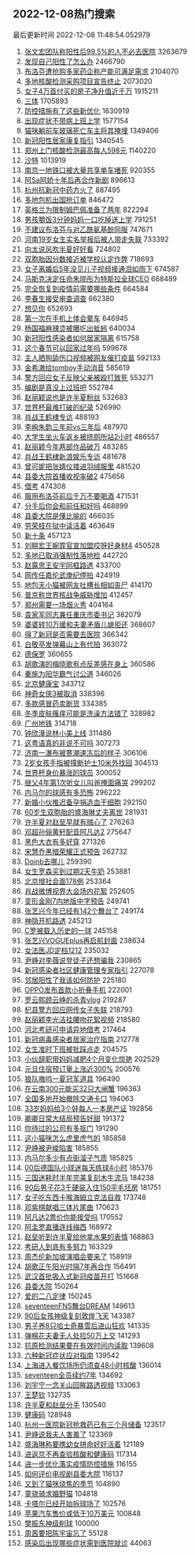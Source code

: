 ## 2022-12-08热门搜索 
最后更新时间 2022-12-08 11:48:54.052979 
1. [张文宏团队称阳性后99.5%的人不必去医院](https://s.weibo.com/weibo?q=%23%E5%BC%A0%E6%96%87%E5%AE%8F%E5%9B%A2%E9%98%9F%E7%A7%B0%E9%98%B3%E6%80%A7%E5%90%8E99.5%25%E7%9A%84%E4%BA%BA%E4%B8%8D%E5%BF%85%E5%8E%BB%E5%8C%BB%E9%99%A2%23&t=31&band_rank=34&Refer=top) 3263679
1. [发现自己阳性了怎么办](https://s.weibo.com/weibo?q=%23%E5%8F%91%E7%8E%B0%E8%87%AA%E5%B7%B1%E9%98%B3%E6%80%A7%E4%BA%86%E6%80%8E%E4%B9%88%E5%8A%9E%23&t=31&band_rank=35&Refer=top) 2466790
1. [布洛芬遭抢购多家药企称产能可满足需求](https://s.weibo.com/weibo?q=%23%E5%B8%83%E6%B4%9B%E8%8A%AC%E9%81%AD%E6%8A%A2%E8%B4%AD%E5%A4%9A%E5%AE%B6%E8%8D%AF%E4%BC%81%E7%A7%B0%E4%BA%A7%E8%83%BD%E5%8F%AF%E6%BB%A1%E8%B6%B3%E9%9C%80%E6%B1%82%23&t=31&band_rank=1&Refer=top) 2104070
1. [多地核酸检测采购项目宣告终止](https://s.weibo.com/weibo?q=%23%E5%A4%9A%E5%9C%B0%E6%A0%B8%E9%85%B8%E6%A3%80%E6%B5%8B%E9%87%87%E8%B4%AD%E9%A1%B9%E7%9B%AE%E5%AE%A3%E5%91%8A%E7%BB%88%E6%AD%A2%23&t=31&band_rank=13&Refer=top) 2073020
1. [女子4万首付买的房子净升值近千万](https://s.weibo.com/weibo?q=%23%E5%A5%B3%E5%AD%904%E4%B8%87%E9%A6%96%E4%BB%98%E4%B9%B0%E7%9A%84%E6%88%BF%E5%AD%90%E5%87%80%E5%8D%87%E5%80%BC%E8%BF%91%E5%8D%83%E4%B8%87%23&t=31&band_rank=34&Refer=top) 1915211
1. [三体](https://s.weibo.com/weibo?q=%E4%B8%89%E4%BD%93&t=31&band_rank=2&Refer=top) 1705893
1. [防控措施有了这些新优化](https://s.weibo.com/weibo?q=%23%E9%98%B2%E6%8E%A7%E6%8E%AA%E6%96%BD%E6%9C%89%E4%BA%86%E8%BF%99%E4%BA%9B%E6%96%B0%E4%BC%98%E5%8C%96%23&t=31&band_rank=3&Refer=top) 1630919
1. [出现症状不带病上班上学](https://s.weibo.com/weibo?q=%23%E5%87%BA%E7%8E%B0%E7%97%87%E7%8A%B6%E4%B8%8D%E5%B8%A6%E7%97%85%E4%B8%8A%E7%8F%AD%E4%B8%8A%E5%AD%A6%23&t=31&band_rank=4&Refer=top) 1577154
1. [猫咪躺前车玻璃死亡车主将其掩埋](https://s.weibo.com/weibo?q=%23%E7%8C%AB%E5%92%AA%E8%BA%BA%E5%89%8D%E8%BD%A6%E7%8E%BB%E7%92%83%E6%AD%BB%E4%BA%A1%E8%BD%A6%E4%B8%BB%E5%B0%86%E5%85%B6%E6%8E%A9%E5%9F%8B%23&t=31&band_rank=32&Refer=top) 1349406
1. [新冠阳性居家康复指引](https://s.weibo.com/weibo?q=%23%E6%96%B0%E5%86%A0%E9%98%B3%E6%80%A7%E5%B1%85%E5%AE%B6%E5%BA%B7%E5%A4%8D%E6%8C%87%E5%BC%95%23&t=31&band_rank=3&Refer=top) 1340545
1. [郑州上门核酸检测最高每人598元](https://s.weibo.com/weibo?q=%23%E9%83%91%E5%B7%9E%E4%B8%8A%E9%97%A8%E6%A0%B8%E9%85%B8%E6%A3%80%E6%B5%8B%E6%9C%80%E9%AB%98%E6%AF%8F%E4%BA%BA598%E5%85%83%23&t=31&band_rank=4&Refer=top) 1140220
1. [沙特](https://s.weibo.com/weibo?q=%23%E6%B2%99%E7%89%B9%23&t=31&band_rank=5&Refer=top) 1013919
1. [南京一地铁口被大量共享单车堵死](https://s.weibo.com/weibo?q=%23%E5%8D%97%E4%BA%AC%E4%B8%80%E5%9C%B0%E9%93%81%E5%8F%A3%E8%A2%AB%E5%A4%A7%E9%87%8F%E5%85%B1%E4%BA%AB%E5%8D%95%E8%BD%A6%E5%A0%B5%E6%AD%BB%23&t=31&band_rank=34&Refer=top) 920355
1. [阿Sa阿娇十年后再合作新剧](https://s.weibo.com/weibo?q=%23%E9%98%BFSa%E9%98%BF%E5%A8%87%E5%8D%81%E5%B9%B4%E5%90%8E%E5%86%8D%E5%90%88%E4%BD%9C%E6%96%B0%E5%89%A7%23&t=31&band_rank=35&Refer=top) 896613
1. [杭州抗新冠中药方火了](https://s.weibo.com/weibo?q=%23%E6%9D%AD%E5%B7%9E%E6%8A%97%E6%96%B0%E5%86%A0%E4%B8%AD%E8%8D%AF%E6%96%B9%E7%81%AB%E4%BA%86%23&t=31&band_rank=32&Refer=top) 887495
1. [多地包机出国抢订单](https://s.weibo.com/weibo?q=%23%E5%A4%9A%E5%9C%B0%E5%8C%85%E6%9C%BA%E5%87%BA%E5%9B%BD%E6%8A%A2%E8%AE%A2%E5%8D%95%23&t=31&band_rank=13&Refer=top) 846472
1. [英格兰为限制姆巴佩准备了两年](https://s.weibo.com/weibo?q=%23%E8%8B%B1%E6%A0%BC%E5%85%B0%E4%B8%BA%E9%99%90%E5%88%B6%E5%A7%86%E5%B7%B4%E4%BD%A9%E5%87%86%E5%A4%87%E4%BA%86%E4%B8%A4%E5%B9%B4%23&t=31&band_rank=42&Refer=top) 822294
1. [男孩嚼饭3分钟妈妈一口吃掉送上学](https://s.weibo.com/weibo?q=%23%E7%94%B7%E5%AD%A9%E5%9A%BC%E9%A5%AD3%E5%88%86%E9%92%9F%E5%A6%88%E5%A6%88%E4%B8%80%E5%8F%A3%E5%90%83%E6%8E%89%E9%80%81%E4%B8%8A%E5%AD%A6%23&t=31&band_rank=37&Refer=top) 791251
1. [不建议布洛芬与对乙酰氨基酚同服](https://s.weibo.com/weibo?q=%23%E4%B8%8D%E5%BB%BA%E8%AE%AE%E5%B8%83%E6%B4%9B%E8%8A%AC%E4%B8%8E%E5%AF%B9%E4%B9%99%E9%85%B0%E6%B0%A8%E5%9F%BA%E9%85%9A%E5%90%8C%E6%9C%8D%23&t=31&band_rank=18&Refer=top) 747671
1. [河南19岁女生实名举报后被人带走失联](https://s.weibo.com/weibo?q=%23%E6%B2%B3%E5%8D%9719%E5%B2%81%E5%A5%B3%E7%94%9F%E5%AE%9E%E5%90%8D%E4%B8%BE%E6%8A%A5%E5%90%8E%E8%A2%AB%E4%BA%BA%E5%B8%A6%E8%B5%B0%E5%A4%B1%E8%81%94%23&t=31&band_rank=38&Refer=top) 733392
1. [向太说风吹半夏好好看](https://s.weibo.com/weibo?q=%23%E5%90%91%E5%A4%AA%E8%AF%B4%E9%A3%8E%E5%90%B9%E5%8D%8A%E5%A4%8F%E5%A5%BD%E5%A5%BD%E7%9C%8B%23&t=31&band_rank=5&Refer=top) 724802
1. [双胞胎因分数接近被学校认定作弊](https://s.weibo.com/weibo?q=%23%E5%8F%8C%E8%83%9E%E8%83%8E%E5%9B%A0%E5%88%86%E6%95%B0%E6%8E%A5%E8%BF%91%E8%A2%AB%E5%AD%A6%E6%A0%A1%E8%AE%A4%E5%AE%9A%E4%BD%9C%E5%BC%8A%23&t=31&band_rank=31&Refer=top) 718693
1. [女子离婚后5年没见儿子视频接通泪如雨下](https://s.weibo.com/weibo?q=%23%E5%A5%B3%E5%AD%90%E7%A6%BB%E5%A9%9A%E5%90%8E5%E5%B9%B4%E6%B2%A1%E8%A7%81%E5%84%BF%E5%AD%90%E8%A7%86%E9%A2%91%E6%8E%A5%E9%80%9A%E6%B3%AA%E5%A6%82%E9%9B%A8%E4%B8%8B%23&t=31&band_rank=32&Refer=top) 674587
1. [马斯克决定任命朱晓彤为特斯拉全球CEO](https://s.weibo.com/weibo?q=%23%E9%A9%AC%E6%96%AF%E5%85%8B%E5%86%B3%E5%AE%9A%E4%BB%BB%E5%91%BD%E6%9C%B1%E6%99%93%E5%BD%A4%E4%B8%BA%E7%89%B9%E6%96%AF%E6%8B%89%E5%85%A8%E7%90%83CEO%23&t=31&band_rank=11&Refer=top) 668489
1. [完全恢复到疫情前需要哪些条件](https://s.weibo.com/weibo?q=%23%E5%AE%8C%E5%85%A8%E6%81%A2%E5%A4%8D%E5%88%B0%E7%96%AB%E6%83%85%E5%89%8D%E9%9C%80%E8%A6%81%E5%93%AA%E4%BA%9B%E6%9D%A1%E4%BB%B6%23&t=31&band_rank=6&Refer=top) 664584
1. [李春生接受审查调查](https://s.weibo.com/weibo?q=%23%E6%9D%8E%E6%98%A5%E7%94%9F%E6%8E%A5%E5%8F%97%E5%AE%A1%E6%9F%A5%E8%B0%83%E6%9F%A5%23&t=31&band_rank=20&Refer=top) 662380
1. [想见你](https://s.weibo.com/weibo?q=%E6%83%B3%E8%A7%81%E4%BD%A0&t=31&band_rank=10&Refer=top) 652693
1. [第一次在手机上体会晕车](https://s.weibo.com/weibo?q=%23%E7%AC%AC%E4%B8%80%E6%AC%A1%E5%9C%A8%E6%89%8B%E6%9C%BA%E4%B8%8A%E4%BD%93%E4%BC%9A%E6%99%95%E8%BD%A6%23&t=31&band_rank=8&Refer=top) 646945
1. [杨国福麻辣烫被曝吃出蚯蚓](https://s.weibo.com/weibo?q=%23%E6%9D%A8%E5%9B%BD%E7%A6%8F%E9%BA%BB%E8%BE%A3%E7%83%AB%E8%A2%AB%E6%9B%9D%E5%90%83%E5%87%BA%E8%9A%AF%E8%9A%93%23&t=31&band_rank=7&Refer=top) 640034
1. [新冠阳性感染者如何居家隔离](https://s.weibo.com/weibo?q=%23%E6%96%B0%E5%86%A0%E9%98%B3%E6%80%A7%E6%84%9F%E6%9F%93%E8%80%85%E5%A6%82%E4%BD%95%E5%B1%85%E5%AE%B6%E9%9A%94%E7%A6%BB%23&t=31&band_rank=8&Refer=top) 615758
1. [这个春节可以回家过年吗](https://s.weibo.com/weibo?q=%23%E8%BF%99%E4%B8%AA%E6%98%A5%E8%8A%82%E5%8F%AF%E4%BB%A5%E5%9B%9E%E5%AE%B6%E8%BF%87%E5%B9%B4%E5%90%97%23&t=31&band_rank=38&Refer=top) 599678
1. [主人晒狗舔伤口视频被网友催打疫苗](https://s.weibo.com/weibo?q=%23%E4%B8%BB%E4%BA%BA%E6%99%92%E7%8B%97%E8%88%94%E4%BC%A4%E5%8F%A3%E8%A7%86%E9%A2%91%E8%A2%AB%E7%BD%91%E5%8F%8B%E5%82%AC%E6%89%93%E7%96%AB%E8%8B%97%23&t=31&band_rank=9&Refer=top) 592133
1. [金希澈给tomboy手动消音](https://s.weibo.com/weibo?q=%23%E9%87%91%E5%B8%8C%E6%BE%88%E7%BB%99tomboy%E6%89%8B%E5%8A%A8%E6%B6%88%E9%9F%B3%23&t=31&band_rank=9&Refer=top) 585619
1. [警方回应女子反映父亲被殴打致死](https://s.weibo.com/weibo?q=%23%E8%AD%A6%E6%96%B9%E5%9B%9E%E5%BA%94%E5%A5%B3%E5%AD%90%E5%8F%8D%E6%98%A0%E7%88%B6%E4%BA%B2%E8%A2%AB%E6%AE%B4%E6%89%93%E8%87%B4%E6%AD%BB%23&t=31&band_rank=24&Refer=top) 553271
1. [编剧是真没上过班吧](https://s.weibo.com/weibo?q=%23%E7%BC%96%E5%89%A7%E6%98%AF%E7%9C%9F%E6%B2%A1%E4%B8%8A%E8%BF%87%E7%8F%AD%E5%90%A7%23&t=31&band_rank=9&Refer=top) 552784
1. [赵丽颖说也是许半夏粉丝](https://s.weibo.com/weibo?q=%23%E8%B5%B5%E4%B8%BD%E9%A2%96%E8%AF%B4%E4%B9%9F%E6%98%AF%E8%AE%B8%E5%8D%8A%E5%A4%8F%E7%B2%89%E4%B8%9D%23&t=31&band_rank=13&Refer=top) 532683
1. [世界杯最难打破的纪录](https://s.weibo.com/weibo?q=%23%E4%B8%96%E7%95%8C%E6%9D%AF%E6%9C%80%E9%9A%BE%E6%89%93%E7%A0%B4%E7%9A%84%E7%BA%AA%E5%BD%95%23&t=31&band_rank=17&Refer=top) 526990
1. [肖战王鹤棣专访](https://s.weibo.com/weibo?q=%23%E8%82%96%E6%88%98%E7%8E%8B%E9%B9%A4%E6%A3%A3%E4%B8%93%E8%AE%BF%23&t=31&band_rank=11&Refer=top) 488193
1. [李峋朱韵三年前vs三年后](https://s.weibo.com/weibo?q=%23%E6%9D%8E%E5%B3%8B%E6%9C%B1%E9%9F%B5%E4%B8%89%E5%B9%B4%E5%89%8Dvs%E4%B8%89%E5%B9%B4%E5%90%8E%23&t=31&band_rank=12&Refer=top) 487970
1. [大学生坐火车返乡被挤厕所站2小时](https://s.weibo.com/weibo?q=%23%E5%A4%A7%E5%AD%A6%E7%94%9F%E5%9D%90%E7%81%AB%E8%BD%A6%E8%BF%94%E4%B9%A1%E8%A2%AB%E6%8C%A4%E5%8E%95%E6%89%80%E7%AB%992%E5%B0%8F%E6%97%B6%23&t=31&band_rank=10&Refer=top) 486557
1. [赵丽颖今年两部作品破万](https://s.weibo.com/weibo?q=%23%E8%B5%B5%E4%B8%BD%E9%A2%96%E4%BB%8A%E5%B9%B4%E4%B8%A4%E9%83%A8%E4%BD%9C%E5%93%81%E7%A0%B4%E4%B8%87%23&t=31&band_rank=10&Refer=top) 483285
1. [肖战王鹤棣新浪娱乐专访](https://s.weibo.com/weibo?q=%23%E8%82%96%E6%88%98%E7%8E%8B%E9%B9%A4%E6%A3%A3%E6%96%B0%E6%B5%AA%E5%A8%B1%E4%B9%90%E4%B8%93%E8%AE%BF%23&t=31&band_rank=11&Refer=top) 481678
1. [曾可妮把张婧仪搂进羽绒服里](https://s.weibo.com/weibo?q=%23%E6%9B%BE%E5%8F%AF%E5%A6%AE%E6%8A%8A%E5%BC%A0%E5%A9%A7%E4%BB%AA%E6%90%82%E8%BF%9B%E7%BE%BD%E7%BB%92%E6%9C%8D%E9%87%8C%23&t=31&band_rank=11&Refer=top) 481520
1. [县委大院首播收视率破2](https://s.weibo.com/weibo?q=%23%E5%8E%BF%E5%A7%94%E5%A4%A7%E9%99%A2%E9%A6%96%E6%92%AD%E6%94%B6%E8%A7%86%E7%8E%87%E7%A0%B42%23&t=31&band_rank=12&Refer=top) 475656
1. [借考](https://s.weibo.com/weibo?q=%E5%80%9F%E8%80%83&t=31&band_rank=20&Refer=top) 474308
1. [服用布洛芬前后千万不要喝酒](https://s.weibo.com/weibo?q=%23%E6%9C%8D%E7%94%A8%E5%B8%83%E6%B4%9B%E8%8A%AC%E5%89%8D%E5%90%8E%E5%8D%83%E4%B8%87%E4%B8%8D%E8%A6%81%E5%96%9D%E9%85%92%23&t=31&band_rank=15&Refer=top) 471531
1. [分手后你会和前任和好吗](https://s.weibo.com/weibo?q=%23%E5%88%86%E6%89%8B%E5%90%8E%E4%BD%A0%E4%BC%9A%E5%92%8C%E5%89%8D%E4%BB%BB%E5%92%8C%E5%A5%BD%E5%90%97%23&t=31&band_rank=10&Refer=top) 468899
1. [县委大院是懂比喻的](https://s.weibo.com/weibo?q=%23%E5%8E%BF%E5%A7%94%E5%A4%A7%E9%99%A2%E6%98%AF%E6%87%82%E6%AF%94%E5%96%BB%E7%9A%84%23&t=31&band_rank=24&Refer=top) 466035
1. [劳荣枝在狱中读活着](https://s.weibo.com/weibo?q=%23%E5%8A%B3%E8%8D%A3%E6%9E%9D%E5%9C%A8%E7%8B%B1%E4%B8%AD%E8%AF%BB%E6%B4%BB%E7%9D%80%23&t=31&band_rank=12&Refer=top) 463649
1. [新十条](https://s.weibo.com/weibo?q=%23%E6%96%B0%E5%8D%81%E6%9D%A1%23&t=31&band_rank=13&Refer=top) 457123
1. [刘畊宏王婉霏官宣加盟哎呀好身材4](https://s.weibo.com/weibo?q=%23%E5%88%98%E7%95%8A%E5%AE%8F%E7%8E%8B%E5%A9%89%E9%9C%8F%E5%AE%98%E5%AE%A3%E5%8A%A0%E7%9B%9F%E5%93%8E%E5%91%80%E5%A5%BD%E8%BA%AB%E6%9D%904%23&t=31&band_rank=15&Refer=top) 450528
1. [多地已取消强制性落地检](https://s.weibo.com/weibo?q=%23%E5%A4%9A%E5%9C%B0%E5%B7%B2%E5%8F%96%E6%B6%88%E5%BC%BA%E5%88%B6%E6%80%A7%E8%90%BD%E5%9C%B0%E6%A3%80%23&t=31&band_rank=49&Refer=top) 442720
1. [赵露思王安宇同框路透](https://s.weibo.com/weibo?q=%23%E8%B5%B5%E9%9C%B2%E6%80%9D%E7%8E%8B%E5%AE%89%E5%AE%87%E5%90%8C%E6%A1%86%E8%B7%AF%E9%80%8F%23&t=31&band_rank=16&Refer=top) 433700
1. [网传任嘉伦武庚纪停拍](https://s.weibo.com/weibo?q=%23%E7%BD%91%E4%BC%A0%E4%BB%BB%E5%98%89%E4%BC%A6%E6%AD%A6%E5%BA%9A%E7%BA%AA%E5%81%9C%E6%8B%8D%23&t=31&band_rank=13&Refer=top) 424919
1. [地包天小猫被网友吐槽长相如丧尸](https://s.weibo.com/weibo?q=%23%E5%9C%B0%E5%8C%85%E5%A4%A9%E5%B0%8F%E7%8C%AB%E8%A2%AB%E7%BD%91%E5%8F%8B%E5%90%90%E6%A7%BD%E9%95%BF%E7%9B%B8%E5%A6%82%E4%B8%A7%E5%B0%B8%23&t=31&band_rank=18&Refer=top) 414170
1. [普京称世界核战争威胁增加](https://s.weibo.com/weibo?q=%23%E6%99%AE%E4%BA%AC%E7%A7%B0%E4%B8%96%E7%95%8C%E6%A0%B8%E6%88%98%E4%BA%89%E5%A8%81%E8%83%81%E5%A2%9E%E5%8A%A0%23&t=31&band_rank=16&Refer=top) 412457
1. [郑州需要一场烟火秀](https://s.weibo.com/weibo?q=%23%E9%83%91%E5%B7%9E%E9%9C%80%E8%A6%81%E4%B8%80%E5%9C%BA%E7%83%9F%E7%81%AB%E7%A7%80%23&t=31&band_rank=30&Refer=top) 404164
1. [袁家军同志兼任重庆市委书记](https://s.weibo.com/weibo?q=%E8%A2%81%E5%AE%B6%E5%86%9B%E5%90%8C%E5%BF%97%E5%85%BC%E4%BB%BB%E9%87%8D%E5%BA%86%E5%B8%82%E5%A7%94%E4%B9%A6%E8%AE%B0&t=31&band_rank=22&Refer=top) 382079
1. [婆婆转10万缓和夫妻矛盾儿媳拒还](https://s.weibo.com/weibo?q=%23%E5%A9%86%E5%A9%86%E8%BD%AC10%E4%B8%87%E7%BC%93%E5%92%8C%E5%A4%AB%E5%A6%BB%E7%9F%9B%E7%9B%BE%E5%84%BF%E5%AA%B3%E6%8B%92%E8%BF%98%23&t=31&band_rank=13&Refer=top) 368607
1. [得了新冠是否需要去医院](https://s.weibo.com/weibo?q=%23%E5%BE%97%E4%BA%86%E6%96%B0%E5%86%A0%E6%98%AF%E5%90%A6%E9%9C%80%E8%A6%81%E5%8E%BB%E5%8C%BB%E9%99%A2%23&t=31&band_rank=19&Refer=top) 366342
1. [白敬亭发弹幕山上有代拍](https://s.weibo.com/weibo?q=%23%E7%99%BD%E6%95%AC%E4%BA%AD%E5%8F%91%E5%BC%B9%E5%B9%95%E5%B1%B1%E4%B8%8A%E6%9C%89%E4%BB%A3%E6%8B%8D%23&t=31&band_rank=14&Refer=top) 363072
1. [德保罗](https://s.weibo.com/weibo?q=%E5%BE%B7%E4%BF%9D%E7%BD%97&t=31&band_rank=35&Refer=top) 360655
1. [胡歌演的梅晓歌有点反差感在身上](https://s.weibo.com/weibo?q=%23%E8%83%A1%E6%AD%8C%E6%BC%94%E7%9A%84%E6%A2%85%E6%99%93%E6%AD%8C%E6%9C%89%E7%82%B9%E5%8F%8D%E5%B7%AE%E6%84%9F%E5%9C%A8%E8%BA%AB%E4%B8%8A%23&t=31&band_rank=23&Refer=top) 360586
1. [秦施为阳华霸气讨公道](https://s.weibo.com/weibo?q=%23%E7%A7%A6%E6%96%BD%E4%B8%BA%E9%98%B3%E5%8D%8E%E9%9C%B8%E6%B0%94%E8%AE%A8%E5%85%AC%E9%81%93%23&t=31&band_rank=28&Refer=top) 346026
1. [北京健康宝](https://s.weibo.com/weibo?q=%E5%8C%97%E4%BA%AC%E5%81%A5%E5%BA%B7%E5%AE%9D&t=31&band_rank=15&Refer=top) 343712
1. [神奇女侠3被取消](https://s.weibo.com/weibo?q=%23%E7%A5%9E%E5%A5%87%E5%A5%B3%E4%BE%A03%E8%A2%AB%E5%8F%96%E6%B6%88%23&t=31&band_rank=21&Refer=top) 338396
1. [多款感冒药卖断货](https://s.weibo.com/weibo?q=%23%E5%A4%9A%E6%AC%BE%E6%84%9F%E5%86%92%E8%8D%AF%E5%8D%96%E6%96%AD%E8%B4%A7%23&t=31&band_rank=31&Refer=top) 334385
1. [冬季皮肤瘙痒可能是洗澡方法错了](https://s.weibo.com/weibo?q=%23%E5%86%AC%E5%AD%A3%E7%9A%AE%E8%82%A4%E7%98%99%E7%97%92%E5%8F%AF%E8%83%BD%E6%98%AF%E6%B4%97%E6%BE%A1%E6%96%B9%E6%B3%95%E9%94%99%E4%BA%86%23&t=31&band_rank=26&Refer=top) 328982
1. [广州地铁](https://s.weibo.com/weibo?q=%23%E5%B9%BF%E5%B7%9E%E5%9C%B0%E9%93%81%23&t=31&band_rank=16&Refer=top) 314718
1. [钟欣潼说林小美上线](https://s.weibo.com/weibo?q=%23%E9%92%9F%E6%AC%A3%E6%BD%BC%E8%AF%B4%E6%9E%97%E5%B0%8F%E7%BE%8E%E4%B8%8A%E7%BA%BF%23&t=31&band_rank=21&Refer=top) 311486
1. [这粤语真的非说不可吗](https://s.weibo.com/weibo?q=%23%E8%BF%99%E7%B2%A4%E8%AF%AD%E7%9C%9F%E7%9A%84%E9%9D%9E%E8%AF%B4%E4%B8%8D%E5%8F%AF%E5%90%97%23&t=31&band_rank=50&Refer=top) 307273
1. [济南一瀑布被寒潮速冻后的样子](https://s.weibo.com/weibo?q=%23%E6%B5%8E%E5%8D%97%E4%B8%80%E7%80%91%E5%B8%83%E8%A2%AB%E5%AF%92%E6%BD%AE%E9%80%9F%E5%86%BB%E5%90%8E%E7%9A%84%E6%A0%B7%E5%AD%90%23&t=31&band_rank=49&Refer=top) 306106
1. [2岁女孩手指被撞断护士10米外找回](https://s.weibo.com/weibo?q=%232%E5%B2%81%E5%A5%B3%E5%AD%A9%E6%89%8B%E6%8C%87%E8%A2%AB%E6%92%9E%E6%96%AD%E6%8A%A4%E5%A3%AB10%E7%B1%B3%E5%A4%96%E6%89%BE%E5%9B%9E%23&t=31&band_rank=35&Refer=top) 304513
1. [世界杯身价暴涨的球员](https://s.weibo.com/weibo?q=%23%E4%B8%96%E7%95%8C%E6%9D%AF%E8%BA%AB%E4%BB%B7%E6%9A%B4%E6%B6%A8%E7%9A%84%E7%90%83%E5%91%98%23&t=31&band_rank=31&Refer=top) 300052
1. [继父4年第1次听女儿叫爸掩面痛哭](https://s.weibo.com/weibo?q=%23%E7%BB%A7%E7%88%B64%E5%B9%B4%E7%AC%AC1%E6%AC%A1%E5%90%AC%E5%A5%B3%E5%84%BF%E5%8F%AB%E7%88%B8%E6%8E%A9%E9%9D%A2%E7%97%9B%E5%93%AD%23&t=31&band_rank=17&Refer=top) 299202
1. [内马尔的球感有多恐怖](https://s.weibo.com/weibo?q=%23%E5%86%85%E9%A9%AC%E5%B0%94%E7%9A%84%E7%90%83%E6%84%9F%E6%9C%89%E5%A4%9A%E6%81%90%E6%80%96%23&t=31&band_rank=37&Refer=top) 296222
1. [新婚小伙推迟备孕捐造血干细胞](https://s.weibo.com/weibo?q=%23%E6%96%B0%E5%A9%9A%E5%B0%8F%E4%BC%99%E6%8E%A8%E8%BF%9F%E5%A4%87%E5%AD%95%E6%8D%90%E9%80%A0%E8%A1%80%E5%B9%B2%E7%BB%86%E8%83%9E%23&t=31&band_rank=49&Refer=top) 292150
1. [60岁生双胞胎的盛海琳丈夫离世](https://s.weibo.com/weibo?q=%2360%E5%B2%81%E7%94%9F%E5%8F%8C%E8%83%9E%E8%83%8E%E7%9A%84%E7%9B%9B%E6%B5%B7%E7%90%B3%E4%B8%88%E5%A4%AB%E7%A6%BB%E4%B8%96%23&t=31&band_rank=19&Refer=top) 281931
1. [许半夏对赵垒早就有贼心了](https://s.weibo.com/weibo?q=%23%E8%AE%B8%E5%8D%8A%E5%A4%8F%E5%AF%B9%E8%B5%B5%E5%9E%92%E6%97%A9%E5%B0%B1%E6%9C%89%E8%B4%BC%E5%BF%83%E4%BA%86%23&t=31&band_rank=34&Refer=top) 276263
1. [邓超孙俪黄轩配音阿凡达2](https://s.weibo.com/weibo?q=%23%E9%82%93%E8%B6%85%E5%AD%99%E4%BF%AA%E9%BB%84%E8%BD%A9%E9%85%8D%E9%9F%B3%E9%98%BF%E5%87%A1%E8%BE%BE2%23&t=31&band_rank=34&Refer=top) 275647
1. [黑色大衣有多好穿](https://s.weibo.com/weibo?q=%23%E9%BB%91%E8%89%B2%E5%A4%A7%E8%A1%A3%E6%9C%89%E5%A4%9A%E5%A5%BD%E7%A9%BF%23&t=31&band_rank=23&Refer=top) 271326
1. [宋慧乔黑暗荣耀正式预告](https://s.weibo.com/weibo?q=%23%E5%AE%8B%E6%85%A7%E4%B9%94%E9%BB%91%E6%9A%97%E8%8D%A3%E8%80%80%E6%AD%A3%E5%BC%8F%E9%A2%84%E5%91%8A%23&t=31&band_rank=35&Refer=top) 262732
1. [Doinb去哪儿](https://s.weibo.com/weibo?q=%23Doinb%E5%8E%BB%E5%93%AA%E5%84%BF%23&t=31&band_rank=33&Refer=top) 259390
1. [女生罗森买到过期2天牛奶](https://s.weibo.com/weibo?q=%23%E5%A5%B3%E7%94%9F%E7%BD%97%E6%A3%AE%E4%B9%B0%E5%88%B0%E8%BF%87%E6%9C%9F2%E5%A4%A9%E7%89%9B%E5%A5%B6%23&t=31&band_rank=46&Refer=top) 253881
1. [北京增社会面178例](https://s.weibo.com/weibo?q=%23%E5%8C%97%E4%BA%AC%E5%A2%9E%E7%A4%BE%E4%BC%9A%E9%9D%A2178%E4%BE%8B%23&t=31&band_rank=24&Refer=top) 253364
1. [肖战微博视界大会场内花絮](https://s.weibo.com/weibo?q=%23%E8%82%96%E6%88%98%E5%BE%AE%E5%8D%9A%E8%A7%86%E7%95%8C%E5%A4%A7%E4%BC%9A%E5%9C%BA%E5%86%85%E8%8A%B1%E7%B5%AE%23&t=31&band_rank=48&Refer=top) 252605
1. [变形金刚7内地版中字预告](https://s.weibo.com/weibo?q=%23%E5%8F%98%E5%BD%A2%E9%87%91%E5%88%9A7%E5%86%85%E5%9C%B0%E7%89%88%E4%B8%AD%E5%AD%97%E9%A2%84%E5%91%8A%23&t=31&band_rank=41&Refer=top) 249741
1. [张艺兴今年已经有142个舞台了](https://s.weibo.com/weibo?q=%23%E5%BC%A0%E8%89%BA%E5%85%B4%E4%BB%8A%E5%B9%B4%E5%B7%B2%E7%BB%8F%E6%9C%89142%E4%B8%AA%E8%88%9E%E5%8F%B0%E4%BA%86%23&t=31&band_rank=27&Refer=top) 249174
1. [神隐开机路透](https://s.weibo.com/weibo?q=%23%E7%A5%9E%E9%9A%90%E5%BC%80%E6%9C%BA%E8%B7%AF%E9%80%8F%23&t=31&band_rank=35&Refer=top) 245213
1. [C罗被载入历史的一球](https://s.weibo.com/weibo?q=%23C%E7%BD%97%E8%A2%AB%E8%BD%BD%E5%85%A5%E5%8E%86%E5%8F%B2%E7%9A%84%E4%B8%80%E7%90%83%23&t=31&band_rank=20&Refer=top) 245158
1. [张艺兴VOGUEplus再启航封面](https://s.weibo.com/weibo?q=%23%E5%BC%A0%E8%89%BA%E5%85%B4VOGUEplus%E5%86%8D%E5%90%AF%E8%88%AA%E5%B0%81%E9%9D%A2%23&t=31&band_rank=33&Refer=top) 238634
1. [女法医JD定档1212](https://s.weibo.com/weibo?q=%23%E5%A5%B3%E6%B3%95%E5%8C%BBJD%E5%AE%9A%E6%A1%A31212%23&t=31&band_rank=32&Refer=top) 235032
1. [尹峥对李薇说登徒子还想骗我](https://s.weibo.com/weibo?q=%23%E5%B0%B9%E5%B3%A5%E5%AF%B9%E6%9D%8E%E8%96%87%E8%AF%B4%E7%99%BB%E5%BE%92%E5%AD%90%E8%BF%98%E6%83%B3%E9%AA%97%E6%88%91%23&t=31&band_rank=31&Refer=top) 230865
1. [新冠感染者社区健康管理专家指引](https://s.weibo.com/weibo?q=%23%E6%96%B0%E5%86%A0%E6%84%9F%E6%9F%93%E8%80%85%E7%A4%BE%E5%8C%BA%E5%81%A5%E5%BA%B7%E7%AE%A1%E7%90%86%E4%B8%93%E5%AE%B6%E6%8C%87%E5%BC%95%23&t=31&band_rank=32&Refer=top) 227078
1. [邻居阳性了我该如何防护](https://s.weibo.com/weibo?q=%23%E9%82%BB%E5%B1%85%E9%98%B3%E6%80%A7%E4%BA%86%E6%88%91%E8%AF%A5%E5%A6%82%E4%BD%95%E9%98%B2%E6%8A%A4%23&t=31&band_rank=42&Refer=top) 225180
1. [OPPO发布首款小折叠手机](https://s.weibo.com/weibo?q=%23OPPO%E5%8F%91%E5%B8%83%E9%A6%96%E6%AC%BE%E5%B0%8F%E6%8A%98%E5%8F%A0%E6%89%8B%E6%9C%BA%23&t=31&band_rank=49&Refer=top) 222001
1. [罗云熙顾云峥的杀青vlog](https://s.weibo.com/weibo?q=%23%E7%BD%97%E4%BA%91%E7%86%99%E9%A1%BE%E4%BA%91%E5%B3%A5%E7%9A%84%E6%9D%80%E9%9D%92vlog%23&t=31&band_rank=42&Refer=top) 219287
1. [杞县警方回应网传女子失联](https://s.weibo.com/weibo?q=%23%E6%9D%9E%E5%8E%BF%E8%AD%A6%E6%96%B9%E5%9B%9E%E5%BA%94%E7%BD%91%E4%BC%A0%E5%A5%B3%E5%AD%90%E5%A4%B1%E8%81%94%23&t=31&band_rank=45&Refer=top) 218793
1. [赵丽颖李光洁挂腰吻花絮视频](https://s.weibo.com/weibo?q=%23%E8%B5%B5%E4%B8%BD%E9%A2%96%E6%9D%8E%E5%85%89%E6%B4%81%E6%8C%82%E8%85%B0%E5%90%BB%E8%8A%B1%E7%B5%AE%E8%A7%86%E9%A2%91%23&t=31&band_rank=21&Refer=top) 218580
1. [河北考研可申请异地借考](https://s.weibo.com/weibo?q=%23%E6%B2%B3%E5%8C%97%E8%80%83%E7%A0%94%E5%8F%AF%E7%94%B3%E8%AF%B7%E5%BC%82%E5%9C%B0%E5%80%9F%E8%80%83%23&t=31&band_rank=47&Refer=top) 217464
1. [新冠病毒感染者居家治疗指南](https://s.weibo.com/weibo?q=%23%E6%96%B0%E5%86%A0%E7%97%85%E6%AF%92%E6%84%9F%E6%9F%93%E8%80%85%E5%B1%85%E5%AE%B6%E6%B2%BB%E7%96%97%E6%8C%87%E5%8D%97%23&t=31&band_rank=47&Refer=top) 212778
1. [女生准时下班被批踩点走](https://s.weibo.com/weibo?q=%23%E5%A5%B3%E7%94%9F%E5%87%86%E6%97%B6%E4%B8%8B%E7%8F%AD%E8%A2%AB%E6%89%B9%E8%B8%A9%E7%82%B9%E8%B5%B0%23&t=31&band_rank=39&Refer=top) 204575
1. [小伙辞职带妈妈减肥4个月变化惊艳](https://s.weibo.com/weibo?q=%23%E5%B0%8F%E4%BC%99%E8%BE%9E%E8%81%8C%E5%B8%A6%E5%A6%88%E5%A6%88%E5%87%8F%E8%82%A54%E4%B8%AA%E6%9C%88%E5%8F%98%E5%8C%96%E6%83%8A%E8%89%B3%23&t=31&band_rank=22&Refer=top) 202529
1. [元旦住宿预订量上涨近300%](https://s.weibo.com/weibo?q=%23%E5%85%83%E6%97%A6%E4%BD%8F%E5%AE%BF%E9%A2%84%E8%AE%A2%E9%87%8F%E4%B8%8A%E6%B6%A8%E8%BF%91300%25%23&t=31&band_rank=33&Refer=top) 200576
1. [狼队嗷呜一夏冠军道具](https://s.weibo.com/weibo?q=%23%E7%8B%BC%E9%98%9F%E5%97%B7%E5%91%9C%E4%B8%80%E5%A4%8F%E5%86%A0%E5%86%9B%E9%81%93%E5%85%B7%23&t=31&band_rank=47&Refer=top) 196490
1. [在云南300元能买32只大闸蟹](https://s.weibo.com/weibo?q=%23%E5%9C%A8%E4%BA%91%E5%8D%97300%E5%85%83%E8%83%BD%E4%B9%B032%E5%8F%AA%E5%A4%A7%E9%97%B8%E8%9F%B9%23&t=31&band_rank=48&Refer=top) 196363
1. [全国多地开始撤除交通卡口](https://s.weibo.com/weibo?q=%23%E5%85%A8%E5%9B%BD%E5%A4%9A%E5%9C%B0%E5%BC%80%E5%A7%8B%E6%92%A4%E9%99%A4%E4%BA%A4%E9%80%9A%E5%8D%A1%E5%8F%A3%23&t=31&band_rank=32&Refer=top) 194063
1. [33岁妈妈给3个娃每人一本房产证](https://s.weibo.com/weibo?q=%2333%E5%B2%81%E5%A6%88%E5%A6%88%E7%BB%993%E4%B8%AA%E5%A8%83%E6%AF%8F%E4%BA%BA%E4%B8%80%E6%9C%AC%E6%88%BF%E4%BA%A7%E8%AF%81%23&t=31&band_rank=23&Refer=top) 192856
1. [卿卿日常大结局预告好甜](https://s.weibo.com/weibo?q=%23%E5%8D%BF%E5%8D%BF%E6%97%A5%E5%B8%B8%E5%A4%A7%E7%BB%93%E5%B1%80%E9%A2%84%E5%91%8A%E5%A5%BD%E7%94%9C%23&t=31&band_rank=24&Refer=top) 191372
1. [你待过的公司有多抠门](https://s.weibo.com/weibo?q=%23%E4%BD%A0%E5%BE%85%E8%BF%87%E7%9A%84%E5%85%AC%E5%8F%B8%E6%9C%89%E5%A4%9A%E6%8A%A0%E9%97%A8%23&t=31&band_rank=34&Refer=top) 191290
1. [这小猫咪怎么虎里虎气的](https://s.weibo.com/weibo?q=%23%E8%BF%99%E5%B0%8F%E7%8C%AB%E5%92%AA%E6%80%8E%E4%B9%88%E8%99%8E%E9%87%8C%E8%99%8E%E6%B0%94%E7%9A%84%23&t=31&band_rank=25&Refer=top) 185858
1. [尹峥被尹峻陷害](https://s.weibo.com/weibo?q=%E5%B0%B9%E5%B3%A5%E8%A2%AB%E5%B0%B9%E5%B3%BB%E9%99%B7%E5%AE%B3&t=31&band_rank=26&Refer=top) 185855
1. [内马尔多少有点街溜子气质](https://s.weibo.com/weibo?q=%23%E5%86%85%E9%A9%AC%E5%B0%94%E5%A4%9A%E5%B0%91%E6%9C%89%E7%82%B9%E8%A1%97%E6%BA%9C%E5%AD%90%E6%B0%94%E8%B4%A8%23&t=31&band_rank=27&Refer=top) 185825
1. [00后德国队小球迷每天练球4小时](https://s.weibo.com/weibo?q=%2300%E5%90%8E%E5%BE%B7%E5%9B%BD%E9%98%9F%E5%B0%8F%E7%90%83%E8%BF%B7%E6%AF%8F%E5%A4%A9%E7%BB%83%E7%90%834%E5%B0%8F%E6%97%B6%23&t=31&band_rank=43&Refer=top) 185376
1. [三国迷耗时半年完美复刻木牛流马](https://s.weibo.com/weibo?q=%23%E4%B8%89%E5%9B%BD%E8%BF%B7%E8%80%97%E6%97%B6%E5%8D%8A%E5%B9%B4%E5%AE%8C%E7%BE%8E%E5%A4%8D%E5%88%BB%E6%9C%A8%E7%89%9B%E6%B5%81%E9%A9%AC%23&t=31&band_rank=36&Refer=top) 184238
1. [90后男子花3千硬装入住150平毛坯房](https://s.weibo.com/weibo?q=%2390%E5%90%8E%E7%94%B7%E5%AD%90%E8%8A%B13%E5%8D%83%E7%A1%AC%E8%A3%85%E5%85%A5%E4%BD%8F150%E5%B9%B3%E6%AF%9B%E5%9D%AF%E6%88%BF%23&t=31&band_rank=28&Refer=top) 181751
1. [女子吃东西卡喉海姆立克法自救](https://s.weibo.com/weibo?q=%23%E5%A5%B3%E5%AD%90%E5%90%83%E4%B8%9C%E8%A5%BF%E5%8D%A1%E5%96%89%E6%B5%B7%E5%A7%86%E7%AB%8B%E5%85%8B%E6%B3%95%E8%87%AA%E6%95%91%23&t=31&band_rank=49&Refer=top) 173748
1. [邓紫棋献唱三体片尾曲](https://s.weibo.com/weibo?q=%23%E9%82%93%E7%B4%AB%E6%A3%8B%E7%8C%AE%E5%94%B1%E4%B8%89%E4%BD%93%E7%89%87%E5%B0%BE%E6%9B%B2%23&t=31&band_rank=41&Refer=top) 170623
1. [阿凡达2票价你能接受吗](https://s.weibo.com/weibo?q=%23%E9%98%BF%E5%87%A1%E8%BE%BE2%E7%A5%A8%E4%BB%B7%E4%BD%A0%E8%83%BD%E6%8E%A5%E5%8F%97%E5%90%97%23&t=31&band_rank=29&Refer=top) 170552
1. [阿圭罗直播连线梅西](https://s.weibo.com/weibo?q=%23%E9%98%BF%E5%9C%AD%E7%BD%97%E7%9B%B4%E6%92%AD%E8%BF%9E%E7%BA%BF%E6%A2%85%E8%A5%BF%23&t=31&band_rank=47&Refer=top) 168972
1. [赵垒听到许半夏给他拿水果的表情](https://s.weibo.com/weibo?q=%23%E8%B5%B5%E5%9E%92%E5%90%AC%E5%88%B0%E8%AE%B8%E5%8D%8A%E5%A4%8F%E7%BB%99%E4%BB%96%E6%8B%BF%E6%B0%B4%E6%9E%9C%E7%9A%84%E8%A1%A8%E6%83%85%23&t=31&band_rank=41&Refer=top) 168863
1. [考研人到底有多努力](https://s.weibo.com/weibo?q=%23%E8%80%83%E7%A0%94%E4%BA%BA%E5%88%B0%E5%BA%95%E6%9C%89%E5%A4%9A%E5%8A%AA%E5%8A%9B%23&t=31&band_rank=30&Refer=top) 163329
1. [周杰伦新加坡演唱会要来了](https://s.weibo.com/weibo?q=%23%E5%91%A8%E6%9D%B0%E4%BC%A6%E6%96%B0%E5%8A%A0%E5%9D%A1%E6%BC%94%E5%94%B1%E4%BC%9A%E8%A6%81%E6%9D%A5%E4%BA%86%23&t=31&band_rank=43&Refer=top) 158919
1. [胡歌正午阳光时隔7年再合作](https://s.weibo.com/weibo?q=%23%E8%83%A1%E6%AD%8C%E6%AD%A3%E5%8D%88%E9%98%B3%E5%85%89%E6%97%B6%E9%9A%947%E5%B9%B4%E5%86%8D%E5%90%88%E4%BD%9C%23&t=31&band_rank=34&Refer=top) 156491
1. [武汉首批吸入式新冠疫苗开打](https://s.weibo.com/weibo?q=%23%E6%AD%A6%E6%B1%89%E9%A6%96%E6%89%B9%E5%90%B8%E5%85%A5%E5%BC%8F%E6%96%B0%E5%86%A0%E7%96%AB%E8%8B%97%E5%BC%80%E6%89%93%23&t=31&band_rank=35&Refer=top) 151668
1. [县委大院](https://s.weibo.com/weibo?q=%E5%8E%BF%E5%A7%94%E5%A4%A7%E9%99%A2&t=31&band_rank=36&Refer=top) 150264
1. [爱的二八定律](https://s.weibo.com/weibo?q=%E7%88%B1%E7%9A%84%E4%BA%8C%E5%85%AB%E5%AE%9A%E5%BE%8B&t=31&band_rank=37&Refer=top) 150245
1. [seventeenFNS舞台DREAM](https://s.weibo.com/weibo?q=%23seventeenFNS%E8%88%9E%E5%8F%B0DREAM%23&t=31&band_rank=21&Refer=top) 149613
1. [90后女孩神级复刻敦煌飞天](https://s.weibo.com/weibo?q=%2390%E5%90%8E%E5%A5%B3%E5%AD%A9%E7%A5%9E%E7%BA%A7%E5%A4%8D%E5%88%BB%E6%95%A6%E7%85%8C%E9%A3%9E%E5%A4%A9%23&t=31&band_rank=50&Refer=top) 143387
1. [男子养8只哈士奇暴雪后进山狂欢](https://s.weibo.com/weibo?q=%23%E7%94%B7%E5%AD%90%E5%85%BB8%E5%8F%AA%E5%93%88%E5%A3%AB%E5%A5%87%E6%9A%B4%E9%9B%AA%E5%90%8E%E8%BF%9B%E5%B1%B1%E7%8B%82%E6%AC%A2%23&t=31&band_rank=39&Refer=top) 141335
1. [弹棉花夫妻无人处捡50万上交](https://s.weibo.com/weibo?q=%23%E5%BC%B9%E6%A3%89%E8%8A%B1%E5%A4%AB%E5%A6%BB%E6%97%A0%E4%BA%BA%E5%A4%84%E6%8D%A150%E4%B8%87%E4%B8%8A%E4%BA%A4%23&t=31&band_rank=48&Refer=top) 141293
1. [抗原检测结果要在有效时间内读取](https://s.weibo.com/weibo?q=%23%E6%8A%97%E5%8E%9F%E6%A3%80%E6%B5%8B%E7%BB%93%E6%9E%9C%E8%A6%81%E5%9C%A8%E6%9C%89%E6%95%88%E6%97%B6%E9%97%B4%E5%86%85%E8%AF%BB%E5%8F%96%23&t=31&band_rank=49&Refer=top) 139608
1. [六种新冠症状应对指南](https://s.weibo.com/weibo?q=%23%E5%85%AD%E7%A7%8D%E6%96%B0%E5%86%A0%E7%97%87%E7%8A%B6%E5%BA%94%E5%AF%B9%E6%8C%87%E5%8D%97%23&t=31&band_rank=50&Refer=top) 139542
1. [上海进入餐饮场所仍须查48小时核酸](https://s.weibo.com/weibo?q=%23%E4%B8%8A%E6%B5%B7%E8%BF%9B%E5%85%A5%E9%A4%90%E9%A5%AE%E5%9C%BA%E6%89%80%E4%BB%8D%E9%A1%BB%E6%9F%A548%E5%B0%8F%E6%97%B6%E6%A0%B8%E9%85%B8%23&t=31&band_rank=40&Refer=top) 136014
1. [seventeen全员续约7年](https://s.weibo.com/weibo?q=%23seventeen%E5%85%A8%E5%91%98%E7%BB%AD%E7%BA%A67%E5%B9%B4%23&t=31&band_rank=41&Refer=top) 134692
1. [刘宇宁一念关山回眸路透视频](https://s.weibo.com/weibo?q=%23%E5%88%98%E5%AE%87%E5%AE%81%E4%B8%80%E5%BF%B5%E5%85%B3%E5%B1%B1%E5%9B%9E%E7%9C%B8%E8%B7%AF%E9%80%8F%E8%A7%86%E9%A2%91%23&t=31&band_rank=48&Refer=top) 133063
1. [王楚钦](https://s.weibo.com/weibo?q=%E7%8E%8B%E6%A5%9A%E9%92%A6&t=31&band_rank=35&Refer=top) 132735
1. [许半夏和赵垒分手](https://s.weibo.com/weibo?q=%23%E8%AE%B8%E5%8D%8A%E5%A4%8F%E5%92%8C%E8%B5%B5%E5%9E%92%E5%88%86%E6%89%8B%23&t=31&band_rank=42&Refer=top) 130540
1. [健康码](https://s.weibo.com/weibo?q=%23%E5%81%A5%E5%BA%B7%E7%A0%81%23&t=31&band_rank=43&Refer=top) 128948
1. [杭州一医院新冠抢救药已有三个月储备](https://s.weibo.com/weibo?q=%23%E6%9D%AD%E5%B7%9E%E4%B8%80%E5%8C%BB%E9%99%A2%E6%96%B0%E5%86%A0%E6%8A%A2%E6%95%91%E8%8D%AF%E5%B7%B2%E6%9C%89%E4%B8%89%E4%B8%AA%E6%9C%88%E5%82%A8%E5%A4%87%23&t=31&band_rank=44&Refer=top) 123517
1. [尹峥说我夫人害羞了](https://s.weibo.com/weibo?q=%23%E5%B0%B9%E5%B3%A5%E8%AF%B4%E6%88%91%E5%A4%AB%E4%BA%BA%E5%AE%B3%E7%BE%9E%E4%BA%86%23&t=31&band_rank=45&Refer=top) 123369
1. [盛海琳称要携幼女拼命好好活着](https://s.weibo.com/weibo?q=%23%E7%9B%9B%E6%B5%B7%E7%90%B3%E7%A7%B0%E8%A6%81%E6%90%BA%E5%B9%BC%E5%A5%B3%E6%8B%BC%E5%91%BD%E5%A5%BD%E5%A5%BD%E6%B4%BB%E7%9D%80%23&t=31&band_rank=41&Refer=top) 121189
1. [进返京不再查验核酸和健康码](https://s.weibo.com/weibo?q=%23%E8%BF%9B%E8%BF%94%E4%BA%AC%E4%B8%8D%E5%86%8D%E6%9F%A5%E9%AA%8C%E6%A0%B8%E9%85%B8%E5%92%8C%E5%81%A5%E5%BA%B7%E7%A0%81%23&t=31&band_rank=47&Refer=top) 117314
1. [进一步优化落实疫情防控措施](https://s.weibo.com/weibo?q=%23%E8%BF%9B%E4%B8%80%E6%AD%A5%E4%BC%98%E5%8C%96%E8%90%BD%E5%AE%9E%E7%96%AB%E6%83%85%E9%98%B2%E6%8E%A7%E6%8E%AA%E6%96%BD%23&t=31&band_rank=48&Refer=top) 116155
1. [如何评价电视剧县委大院](https://s.weibo.com/weibo?q=%23%E5%A6%82%E4%BD%95%E8%AF%84%E4%BB%B7%E7%94%B5%E8%A7%86%E5%89%A7%E5%8E%BF%E5%A7%94%E5%A4%A7%E9%99%A2%23&t=31&band_rank=49&Refer=top) 116137
1. [又到了猫咪烧焦的季节](https://s.weibo.com/weibo?q=%23%E5%8F%88%E5%88%B0%E4%BA%86%E7%8C%AB%E5%92%AA%E7%83%A7%E7%84%A6%E7%9A%84%E5%AD%A3%E8%8A%82%23&t=31&band_rank=44&Refer=top) 104890
1. [童骁骑求婚野猫](https://s.weibo.com/weibo?q=%23%E7%AB%A5%E9%AA%81%E9%AA%91%E6%B1%82%E5%A9%9A%E9%87%8E%E7%8C%AB%23&t=31&band_rank=49&Refer=top) 104818
1. [卡塔尔已经开始拆球场了](https://s.weibo.com/weibo?q=%23%E5%8D%A1%E5%A1%94%E5%B0%94%E5%B7%B2%E7%BB%8F%E5%BC%80%E5%A7%8B%E6%8B%86%E7%90%83%E5%9C%BA%E4%BA%86%23&t=31&band_rank=50&Refer=top) 102576
1. [苹果汽车售价或低于10万美元](https://s.weibo.com/weibo?q=%23%E8%8B%B9%E6%9E%9C%E6%B1%BD%E8%BD%A6%E5%94%AE%E4%BB%B7%E6%88%96%E4%BD%8E%E4%BA%8E10%E4%B8%87%E7%BE%8E%E5%85%83%23&t=31&band_rank=50&Refer=top) 100848
1. [樊振东神级削球](https://s.weibo.com/weibo?q=%23%E6%A8%8A%E6%8C%AF%E4%B8%9C%E7%A5%9E%E7%BA%A7%E5%89%8A%E7%90%83%23&t=31&band_rank=50&Refer=top) 100000
1. [周茜要把陈宇宙忘了](https://s.weibo.com/weibo?q=%23%E5%91%A8%E8%8C%9C%E8%A6%81%E6%8A%8A%E9%99%88%E5%AE%87%E5%AE%99%E5%BF%98%E4%BA%86%23&t=31&band_rank=49&Refer=top) 55128
1. [感染后出现哪些症状需到医院就诊](https://s.weibo.com/weibo?q=%23%E6%84%9F%E6%9F%93%E5%90%8E%E5%87%BA%E7%8E%B0%E5%93%AA%E4%BA%9B%E7%97%87%E7%8A%B6%E9%9C%80%E5%88%B0%E5%8C%BB%E9%99%A2%E5%B0%B1%E8%AF%8A%23&t=31&band_rank=50&Refer=top) 44063
